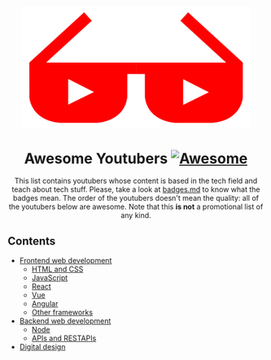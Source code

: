 <div align="center">
	<div>
		<img width="450" src="media/logo.svg" alt="Awesome Youtubers">
	</div>
  	<h1>
    		Awesome Youtubers
		<a href="https://awesome.re">
			<img src="https://awesome.re/badge-flat2.svg" alt="Awesome">
		</a>
  	</h1>
	<p>
		This list contains youtubers whose content is based in the tech field and teach about tech stuff. Please, take a look at <a href="https://github.com/JoseDeFreitas/awesome-youtubers/blob/master/badges.md">badges.md</a> to know what the badges mean. The order of the youtubers doesn't mean the quality: all of the youtubers below are awesome. Note that this <strong>is not</strong> a promotional list of any kind.
	</p>
</div>

## Contents
- [Frontend web development](#frontend-web-development)
	- [HTML and CSS](#html-and-css)
	- [JavaScript](#javascript)
	- [React](#react)
	- [Vue](#vue)
	- [Angular](#angular)
	- [Other frameworks](#other-frameworks)
- [Backend web development](#backend-web-development)
	- [Node](#node)
	- [APIs and RESTAPIs](#apis-and-restapis)
- [Digital design](#digital-design)
